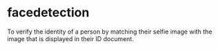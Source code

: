 # facedetection
To verify the identity of a person by matching their selfie image with the image that is displayed in their ID document.
